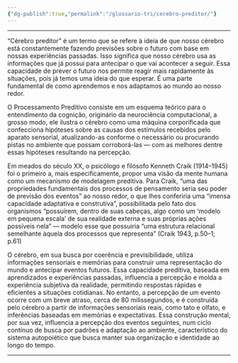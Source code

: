 ```yaml
---
{"dg-publish":true,"permalink":"/glossario-tri/cerebro-preditor/"}
---
```


---

“Cérebro preditor” é um termo que se refere à ideia de que nosso cérebro está constantemente fazendo previsões sobre o futuro com base em nossas experiências passadas. Isso significa que nosso cérebro usa as informações que já possui para antecipar o que vai acontecer a seguir. Essa capacidade de prever o futuro nos permite reagir mais rapidamente às situações, pois já temos uma ideia do que esperar. É uma parte fundamental de como aprendemos e nos adaptamos ao mundo ao nosso redor.   

O Processamento Preditivo consiste em um esquema teórico para o entendimento da cognição, originário da neurociência computacional, a grosso modo, ele ilustra o cérebro como uma máquina corporificada que confecciona hipóteses sobre as causas dos estímulos recebidos pelo aparato sensorial, atualizando-as conforme o necessário ou procurando pistas no ambiente que possam corroborá-las — com as melhores dentre essas hipóteses resultando na percepção.

Em meados do século XX, o psicólogo e filósofo Kenneth Craik (1914–1945) foi o primeiro a, mais especificamente, propor uma visão da mente humana como um mecanismo de modelagem preditiva. Para Craik, “uma das propriedades fundamentais dos processos de pensamento seria seu poder de previsão dos eventos” ao nosso redor, o que lhes conferiria uma “imensa capacidade adaptativa e construtiva”, possibilitada pelo fato dos organismos “possuírem, dentro de suas cabeças, algo como um ‘modelo em pequena escala’ de sua realidade externa e suas próprias ações possíveis nela” — modelo esse que possuiria “uma estrutura relacional semelhante àquela dos processos que representa” (Craik 1943, p.50–1; p.61)

O cérebro, em sua busca por coerência e previsibilidade, utiliza informações sensoriais e memórias para construir uma representação do mundo e antecipar eventos futuros. Essa capacidade preditiva, baseada em aprendizados e experiências passadas, influencia a percepção e molda a experiência subjetiva da realidade, permitindo respostas rápidas e eficientes a situações cotidianas. No entanto, a percepção de um evento ocorre com um breve atraso, cerca de 80 milissegundos, e é construída pelo cérebro a partir de informações sensoriais reais, como tato e olfato, e inferências baseadas em memórias e expectativas. Essa construção mental, por sua vez, influencia a percepção dos eventos seguintes, num ciclo contínuo de busca por padrões e adaptação ao ambiente, característico do sistema autopoiético que busca manter sua organização e identidade ao longo do tempo.

----



